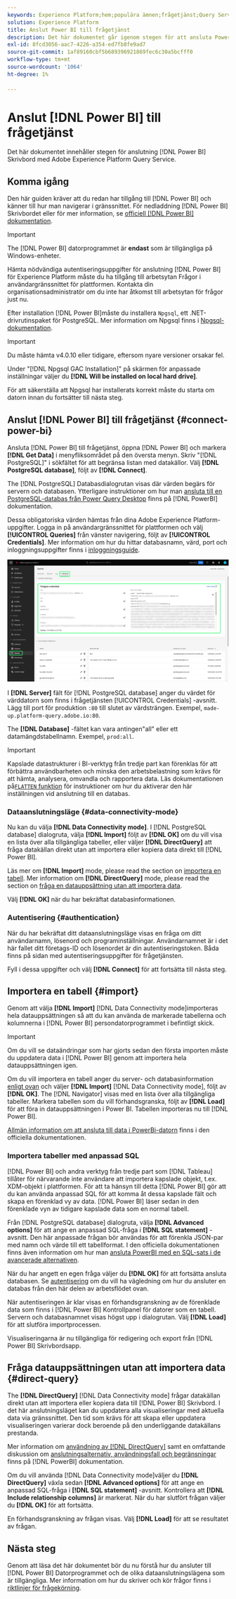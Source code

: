 ```yaml
---
keywords: Experience Platform;hem;populära ämnen;frågetjänst;Query Service;Power BI;power bi;connect to query service;
solution: Experience Platform
title: Anslut Power BI till frågetjänst
description: Det här dokumentet går igenom stegen för att ansluta Power BI med Adobe Experience Platform Query Service.
exl-id: 8fcd3056-aac7-4226-a354-ed7fb8fe9ad7
source-git-commit: 1af89160cbf5b689396921869fec6c30a5bcfff0
workflow-type: tm+mt
source-wordcount: '1064'
ht-degree: 1%

---
```


# Anslut [!DNL Power BI] till frågetjänst

Det här dokumentet innehåller stegen för anslutning [!DNL Power BI] Skrivbord med Adobe Experience Platform Query Service.

## Komma igång

Den här guiden kräver att du redan har tillgång till [!DNL Power BI] och känner till hur man navigerar i gränssnittet. För nedladdning [!DNL Power BI] Skrivbordet eller för mer information, se [officiell [!DNL Power BI] dokumentation](https://docs.microsoft.com/en-us/power-bi/).

>[!IMPORTANT]
>
> The [!DNL Power BI] datorprogrammet är **endast** som är tillgängliga på Windows-enheter.

Hämta nödvändiga autentiseringsuppgifter för anslutning [!DNL Power BI] för Experience Platform måste du ha tillgång till arbetsytan Frågor i användargränssnittet för plattformen. Kontakta din organisationsadministratör om du inte har åtkomst till arbetsytan för frågor just nu.

Efter installation [!DNL Power BI]måste du installera `Npgsql`, ett .NET-drivrutinspaket för PostgreSQL. Mer information om Npgsql finns i [Npgsql-dokumentation](https://www.npgsql.org/doc/index.html).

>[!IMPORTANT]
>
>Du måste hämta v4.0.10 eller tidigare, eftersom nyare versioner orsakar fel.

Under &quot;[!DNL Npgsql GAC Installation]&quot; på skärmen för anpassade inställningar väljer du **[!DNL Will be installed on local hard drive]**.

För att säkerställa att Npgsql har installerats korrekt måste du starta om datorn innan du fortsätter till nästa steg.

## Anslut [!DNL Power BI] till frågetjänst {#connect-power-bi}

Ansluta [!DNL Power BI] till frågetjänst, öppna [!DNL Power BI] och markera **[!DNL Get Data]** i menyfliksområdet på den översta menyn. Skriv &quot;[!DNL PostgreSQL]&quot; i sökfältet för att begränsa listan med datakällor. Välj **[!DNL PostgreSQL database]**, följt av **[!DNL Connect]**.

The [!DNL PostgreSQL] Databasdialogrutan visas där värden begärs för servern och databasen. Ytterligare instruktioner om hur man [ansluta till en PostgreSQL-databas från Power Query Desktop](https://learn.microsoft.com/en-us/power-query/connectors/postgresql#connect-to-a-postgresql-database-from-power-query-desktop) finns på [!DNL PowerBI] dokumentation.

Dessa obligatoriska värden hämtas från dina Adobe Experience Platform-uppgifter. Logga in på användargränssnittet för plattformen och välj **[!UICONTROL Queries]** från vänster navigering, följt av **[!UICONTROL Credentials]**. Mer information om hur du hittar databasnamn, värd, port och inloggningsuppgifter finns i [inloggningsguide](../ui/credentials.md).

![Arbetsytan Experience Platform Queries med fliken Credentials och inloggningsuppgifterna som förfaller är markerade.](../images/clients/power-bi/query-service-credentials-page.png)

I **[!DNL Server]** fält för [!DNL PostgreSQL database] anger du värdet för värddatorn som finns i frågetjänsten [!UICONTROL Credentials] -avsnitt. Lägg till port för produktion `:80` till slutet av värdsträngen. Exempel, `made-up.platform-query.adobe.io:80`.

The **[!DNL Database]** -fältet kan vara antingen&quot;all&quot; eller ett datamängdstabellnamn. Exempel, `prod:all`.

>[!IMPORTANT]
>
>Kapslade datastrukturer i BI-verktyg från tredje part kan förenklas för att förbättra användbarheten och minska den arbetsbelastning som krävs för att hämta, analysera, omvandla och rapportera data. Läs dokumentationen på[`FLATTEN` funktion](../best-practices/flatten-nested-data.md) för instruktioner om hur du aktiverar den här inställningen vid anslutning till en databas.

### Dataanslutningsläge {#data-connectivity-mode}

Nu kan du välja **[!DNL Data Connectivity mode]**. I [!DNL PostgreSQL database] dialogruta, välja **[!DNL Import]** följt av **[!DNL OK]** om du vill visa en lista över alla tillgängliga tabeller, eller väljer **[!DNL DirectQuery]** att fråga datakällan direkt utan att importera eller kopiera data direkt till [!DNL Power BI].

Läs mer om **[!DNL Import]** mode, please read the section on [importera en tabell](#import). Mer information om **[!DNL DirectQuery]** mode, please read the section on [fråga en datauppsättning utan att importera data](#direct-query).

Välj **[!DNL OK]** när du har bekräftat databasinformationen.

### Autentisering {#authentication}

När du har bekräftat ditt dataanslutningsläge visas en fråga om ditt användarnamn, lösenord och programinställningar. Användarnamnet är i det här fallet ditt företags-ID och lösenordet är din autentiseringstoken. Båda finns på sidan med autentiseringsuppgifter för frågetjänsten.

Fyll i dessa uppgifter och välj **[!DNL Connect]** för att fortsätta till nästa steg.

## Importera en tabell {#import}

Genom att välja **[!DNL Import]** [!DNL Data Connectivity mode]importeras hela datauppsättningen så att du kan använda de markerade tabellerna och kolumnerna i [!DNL Power BI] persondatorprogrammet i befintligt skick.

>[!IMPORTANT]
>
>Om du vill se dataändringar som har gjorts sedan den första importen måste du uppdatera data i [!DNL Power BI] genom att importera hela datauppsättningen igen.

Om du vill importera en tabell anger du server- och databasinformation [enligt ovan](#connect-power-bi) och väljer **[!DNL Import]** [!DNL Data Connectivity mode], följt av **[!DNL OK]**. The [!DNL Navigator] visas med en lista över alla tillgängliga tabeller. Markera tabellen som du vill förhandsgranska, följt av **[!DNL Load]** för att föra in datauppsättningen i Power BI. Tabellen importeras nu till [!DNL Power BI].

[Allmän information om att ansluta till data i PowerBi-datorn](https://learn.microsoft.com/en-us/power-bi/connect-data/desktop-quickstart-connect-to-data#connect-to-data) finns i den officiella dokumentationen.

### Importera tabeller med anpassad SQL

[!DNL Power BI] och andra verktyg från tredje part som [!DNL Tableau] tillåter för närvarande inte användare att importera kapslade objekt, t.ex. XDM-objekt i plattformen. För att ta hänsyn till detta [!DNL Power BI] gör att du kan använda anpassad SQL för att komma åt dessa kapslade fält och skapa en förenklad vy av data. [!DNL Power BI] läser sedan in den förenklade vyn av tidigare kapslade data som en normal tabell.

Från [!DNL PostgreSQL database] dialogruta, välja **[!DNL Advanced options]** för att ange en anpassad SQL-fråga i **[!DNL SQL statement]** -avsnitt. Den här anpassade frågan bör användas för att förenkla JSON-par med namn och värde till ett tabellformat. I den officiella dokumentationen finns även information om hur man [ansluta PowerBI med en SQL-sats i de avancerade alternativen](https://learn.microsoft.com/en-us/power-query/connectors/postgresql#connect-using-advanced-options).

När du har angett en egen fråga väljer du **[!DNL OK]** för att fortsätta ansluta databasen. Se [autentisering](#authentication) om du vill ha vägledning om hur du ansluter en databas från den här delen av arbetsflödet ovan.

När autentiseringen är klar visas en förhandsgranskning av de förenklade data som finns i [!DNL Power BI] Kontrollpanel för datorer som en tabell. Servern och databasnamnet visas högst upp i dialogrutan. Välj **[!DNL Load]** för att slutföra importprocessen.

Visualiseringarna är nu tillgängliga för redigering och export från [!DNL Power BI] Skrivbordsapp.

## Fråga datauppsättningen utan att importera data {#direct-query}

The **[!DNL DirectQuery]** [!DNL Data Connectivity mode] frågar datakällan direkt utan att importera eller kopiera data till [!DNL Power BI] Skrivbord. I det här anslutningsläget kan du uppdatera alla visualiseringar med aktuella data via gränssnittet. Den tid som krävs för att skapa eller uppdatera visualiseringen varierar dock beroende på den underliggande datakällans prestanda.

Mer information om [användning av [!DNL DirectQuery]](https://learn.microsoft.com/en-us/power-bi/connect-data/desktop-use-directquery) samt en omfattande diskussion om [anslutningsalternativ, användningsfall och begränsningar](https://learn.microsoft.com/en-us/power-bi/connect-data/desktop-directquery-about) finns på [!DNL PowerBI] dokumentation.

Om du vill använda [!DNL Data Connectivity mode]väljer du **[!DNL DirectQuery]** växla sedan **[!DNL Advanced options]** för att ange en anpassad SQL-fråga i **[!DNL SQL statement]** -avsnitt. Kontrollera att **[!DNL Include relationship columns]** är markerat. När du har slutfört frågan väljer du **[!DNL OK]** för att fortsätta.

En förhandsgranskning av frågan visas. Välj **[!DNL Load]** för att se resultatet av frågan.

## Nästa steg

Genom att läsa det här dokumentet bör du nu förstå hur du ansluter till [!DNL Power BI] Datorprogrammet och de olika dataanslutningslägena som är tillgängliga. Mer information om hur du skriver och kör frågor finns i [riktlinjer för frågekörning](../best-practices/writing-queries.md).
